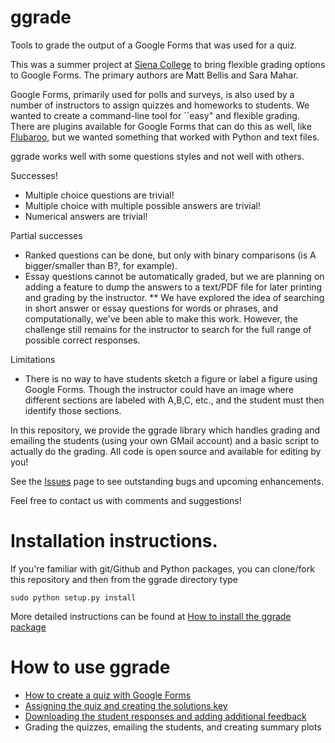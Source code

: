 # ggrade
Tools to grade the output of a Google Forms that was used for a quiz.

This was a summer project at [Siena College](http://www.siena.edu) to bring flexible grading options to Google Forms. The primary authors are Matt Bellis and Sara Mahar. 

Google Forms, primarily used for polls and surveys, is also used by a number of instructors to assign quizzes and homeworks to students. We wanted to create a command-line tool for ``easy" and flexible grading. There are plugins available for Google Forms that can do this as well, like [Flubaroo](http://www.flubaroo.com/), but we wanted something that worked with Python and text files. 

ggrade works well with some questions styles and not well with others. 

Successes!
* Multiple choice questions are trivial!
* Multiple choice with multiple possible answers are trivial!
* Numerical answers are trivial!

Partial successes
* Ranked questions can be done, but only with binary comparisons (is A bigger/smaller than B?, for example). 
* Essay questions cannot be automatically graded, but we are planning on adding a feature to dump the answers to a text/PDF file for later printing and grading by the instructor. 
** We have explored the idea of searching in short answer or essay questions for words or phrases, and computationally, we've been able to make this work. However, the challenge still remains for the instructor to search for the full range of possible correct responses.

Limitations
* There is no way to have students sketch a figure or label a figure using Google Forms. Though the instructor could have an image where different sections are labeled with A,B,C, etc., and the student must then identify those sections.

In this repository, we provide the ggrade library which handles grading and emailing the students (using your own GMail account) and a basic script to actually do the grading. All code is open source and available for editing by you!

See the [Issues](https://github.com/mattbellis/ggrade/issues) page to see outstanding bugs and upcoming enhancements. 

Feel free to contact us with comments and suggestions!



# Installation instructions.
If you're familiar with git/Github and Python packages, you can clone/fork this repository and then from the ggrade directory type

    sudo python setup.py install

More detailed instructions can be found at
[How to install the ggrade package](https://docs.google.com/presentation/d/1HF6IzTF4_QTbtqSXEil2KNgKmdbUUwM-5pxwu9fuX5I/edit?usp=sharing)

# How to use ggrade

* [How to create a quiz with Google Forms](https://docs.google.com/presentation/d/1y54EqQW6B33ZHKnn8fERqpVAjA4WE-moT8rkddE6GX8/edit?usp=sharing)
* [Assigning the quiz and creating the solutions key](https://docs.google.com/presentation/d/1B8XK8vX93PIWcP7S3MGeHZfwQtK9TXiPiSh50PnTJv8/edit?usp=sharing)
* [Downloading the student responses and adding additional feedback](https://docs.google.com/presentation/d/1nMqCg26xaxgn4N8zpg9_srxVyxpNBavNxOMx3XSW2A4/edit?usp=sharing)
* Grading the quizzes, emailing the students, and creating summary plots


